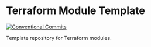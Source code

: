 # Terraform Module Template

[![Conventional Commits](https://img.shields.io/badge/Conventional%20Commits-1.0.0-yellow.svg)](https://conventionalcommits.org)

Template repository for Terraform modules.

